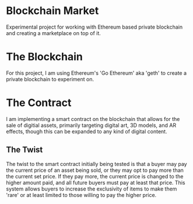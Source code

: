 # Blockchain Market
Experimental project for working with Ethereum based private blockchain and creating a marketplace on top of it.

# The Blockchain
For this project, I am using Ethereum's 'Go Ethereum' aka 'geth' to create a private blockchain to experiment on.

# The Contract
I am implementing a smart contract on the blockchain that allows for the sale of digitial assets, primarily targeting digital art, 3D models, and AR effects,
though this can be expanded to any kind of digital content.

## The Twist
The twist to the smart contract initially being tested is that a buyer may pay the current price of an asset being sold, or they may opt to pay more than the
current set price. If they pay more, the current price is changed to the higher amount paid, and all future buyers must pay at least that price. This system
allows buyers to increase the exclusivity of items to make them 'rare' or at least limited to those willing to pay the higher price.
